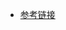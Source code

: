 - [参考链接](https://blog.csdn.net/y472360651/article/details/116545273?ops_request_misc=&request_id=&biz_id=102&utm_term=flask%20app.extensions%5B%22socketio&utm_medium=distribute.pc_search_result.none-task-blog-2~all~sobaiduweb~default-1-116545273.142^v63^wechat,201^v3^control_1,213^v2^t3_esquery_v2&spm=1018.2226.3001.4187)